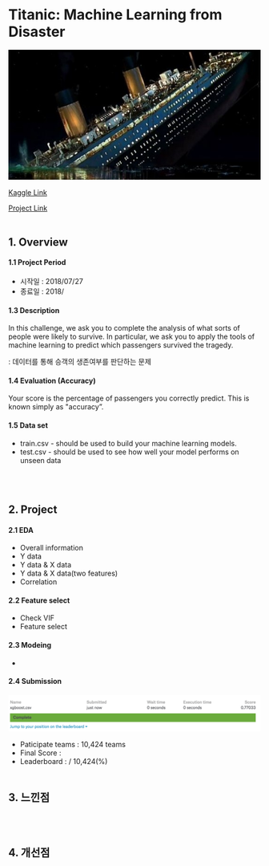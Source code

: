 # Titanic: Machine Learning from Disaster

<img src="img/Titanic.jpg" width="700">

[Kaggle Link](https://www.kaggle.com/c/coupon-purchase-prediction#description)

[Project Link](https://github.com/Romanism/Project/blob/master/02_Coupon%20Purchase%20Prediction/PROJECT.ipynb)
<br><br/>

## 1. Overview

#### 1.1 Project Period
- 시작일 : 2018/07/27
- 종료일 : 2018/

#### 1.3 Description

In this challenge, we ask you to complete the analysis of what sorts of people were likely to survive. In particular, we ask you to apply the tools of machine learning to predict which passengers survived the tragedy.


: 데이터를 통해 승객의 생존여부를 판단하는 문제


#### 1.4 Evaluation (Accuracy)

Your score is the percentage of passengers you correctly predict. This is known simply as "accuracy”.




#### 1.5 Data set

- train.csv - should be used to build your machine learning models.
- test.csv - should be used to see how well your model performs on unseen data

<br><br/>


## 2. Project


#### 2.1 EDA
- Overall information
- Y data
- Y data & X data
- Y data & X data(two features)
- Correlation


#### 2.2 Feature select
- Check VIF
- Feature select


#### 2.3 Modeing
-


#### 2.4 Submission

<img src="img/submission.png" width="700">

- Paticipate teams : 10,424 teams
- Final Score :
- Leaderboard :  / 10,424(%)
<br><br/>


## 3. 느낀점

<br><br/>


## 4. 개선점
